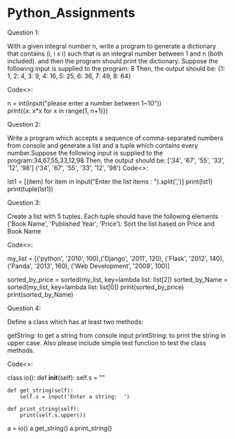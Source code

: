 # Python_Assignments

Question 1:

With a given integral number n, write a program to generate a dictionary that contains (i, i x i) such that is an integral number between 1 and n (both included). and then the program should print the dictionary.
Suppose the following input is supplied to the program: 8
Then, the output should be:       {1: 1, 2: 4, 3: 9, 4: 16, 5: 25, 6: 36, 7: 49, 8: 64}

Code<>:

n = int(input("please enter a number between 1~10"))   
print({x: x*x for x in range(1, n+1)})


Question 2:

Write a program which accepts a sequence of comma-separated numbers from console and generate a list and a tuple which contains every number.Suppose the following input is supplied to the program:34,67,55,33,12,98
Then, the output should be:
                            ['34', '67', '55', '33', '12', '98']
                            ('34', '67', '55', '33', '12', '98')
Code<>:

lst1 = [(item) for item in input("Enter the list items : ").split(',')]
print(lst1)
print(tuple(lst1))
  

Question 3:

Create a list with 5 tuples. 
Each tuple should have the following elements ('Book Name', 'Published Year', 'Price'). 
Sort the list based on Price and Book Name

Code<>:    

my_list = [('python', '2010', 100),('Django', '2011', 120), ('Flask', '2012', 140),('Panda', '2013', 160), ('Web Development', '2008', 100)]
 
sorted_by_price = sorted(my_list, key=lambda list: list[2])
sorted_by_Name = sorted(my_list, key=lambda list: list[0])
print(sorted_by_price)
print(sorted_by_Name)

Question 4:

Define a class which has at least two methods:

getString: to get a string from console input
printString: to print the string in upper case.
Also please include simple test function to test the class methods.

Code<>:

class io():
    def __init__(self):
        self.s = ""

    def get_string(self):
        self.s = input('Enter a string:  ')

    def print_string(self):
        print(self.s.upper())

a = io()
a.get_string()
a.print_string()
